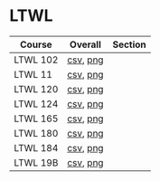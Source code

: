 # LTWL

| Course | Overall | Section |
| ------ | ------- | ------- |
| LTWL 102 | [csv](https://github.com/UCSD-Historical-Enrollment-Data/2025Winter/blob/main/overall/LTWL%20102.csv), [png](https://raw.githubusercontent.com/UCSD-Historical-Enrollment-Data/2025Winter/main/plot_overall/LTWL%20102.png) |  |
| LTWL 11 | [csv](https://github.com/UCSD-Historical-Enrollment-Data/2025Winter/blob/main/overall/LTWL%2011.csv), [png](https://raw.githubusercontent.com/UCSD-Historical-Enrollment-Data/2025Winter/main/plot_overall/LTWL%2011.png) |  |
| LTWL 120 | [csv](https://github.com/UCSD-Historical-Enrollment-Data/2025Winter/blob/main/overall/LTWL%20120.csv), [png](https://raw.githubusercontent.com/UCSD-Historical-Enrollment-Data/2025Winter/main/plot_overall/LTWL%20120.png) |  |
| LTWL 124 | [csv](https://github.com/UCSD-Historical-Enrollment-Data/2025Winter/blob/main/overall/LTWL%20124.csv), [png](https://raw.githubusercontent.com/UCSD-Historical-Enrollment-Data/2025Winter/main/plot_overall/LTWL%20124.png) |  |
| LTWL 165 | [csv](https://github.com/UCSD-Historical-Enrollment-Data/2025Winter/blob/main/overall/LTWL%20165.csv), [png](https://raw.githubusercontent.com/UCSD-Historical-Enrollment-Data/2025Winter/main/plot_overall/LTWL%20165.png) |  |
| LTWL 180 | [csv](https://github.com/UCSD-Historical-Enrollment-Data/2025Winter/blob/main/overall/LTWL%20180.csv), [png](https://raw.githubusercontent.com/UCSD-Historical-Enrollment-Data/2025Winter/main/plot_overall/LTWL%20180.png) |  |
| LTWL 184 | [csv](https://github.com/UCSD-Historical-Enrollment-Data/2025Winter/blob/main/overall/LTWL%20184.csv), [png](https://raw.githubusercontent.com/UCSD-Historical-Enrollment-Data/2025Winter/main/plot_overall/LTWL%20184.png) |  |
| LTWL 19B | [csv](https://github.com/UCSD-Historical-Enrollment-Data/2025Winter/blob/main/overall/LTWL%2019B.csv), [png](https://raw.githubusercontent.com/UCSD-Historical-Enrollment-Data/2025Winter/main/plot_overall/LTWL%2019B.png) |  |

